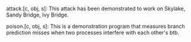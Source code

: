 attack.[c, obj, s]:
This attack has been demonstrated to work on Skylake, Sandy Bridge, Ivy Bridge.

poison.[c, obj, s]:
This is a demonstration program that measures branch prediction misses
when two processes interfere with each other's btb.
